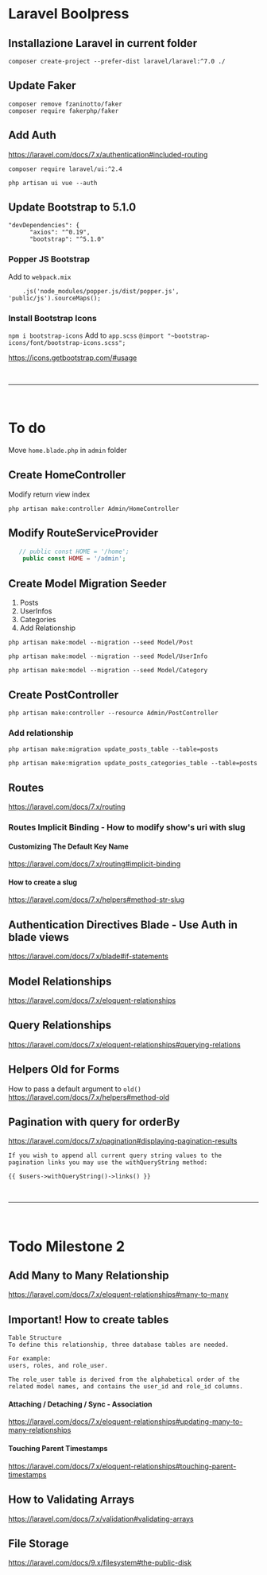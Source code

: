 # Laravel Boolpress

## Installazione Laravel in current folder
```
composer create-project --prefer-dist laravel/laravel:^7.0 ./
```
## Update Faker
```
composer remove fzaninotto/faker 
composer require fakerphp/faker
```

## Add Auth
https://laravel.com/docs/7.x/authentication#included-routing

```
composer require laravel/ui:^2.4
 
php artisan ui vue --auth
```

## Update Bootstrap to 5.1.0
  ```JS
  "devDependencies": {
        "axios": "^0.19",
        "bootstrap": "^5.1.0"
```

### Popper JS Bootstrap
Add to `webpack.mix`
```JS
    .js('node_modules/popper.js/dist/popper.js', 'public/js').sourceMaps();
```

### Install Bootstrap Icons
`npm i bootstrap-icons`
Add to `app.scss` 
`@import "~bootstrap-icons/font/bootstrap-icons.scss";`

https://icons.getbootstrap.com/#usage

<br>
<hr>
<br>

# To do 

Move `home.blade.php` in `admin` folder

## Create HomeController

Modify return view index

```
php artisan make:controller Admin/HomeController
```

## Modify RouteServiceProvider
```PHP
   // public const HOME = '/home';
    public const HOME = '/admin';
```

## Create Model Migration Seeder
1. Posts 
2. UserInfos
3. Categories
4. Add Relationship

```
php artisan make:model --migration --seed Model/Post

php artisan make:model --migration --seed Model/UserInfo

php artisan make:model --migration --seed Model/Category
```

## Create PostController 

```
php artisan make:controller --resource Admin/PostController
```

### Add relationship
```
php artisan make:migration update_posts_table --table=posts

php artisan make:migration update_posts_categories_table --table=posts
```

## Routes
https://laravel.com/docs/7.x/routing

### Routes Implicit Binding - How to modify show's uri with slug
#### Customizing The Default Key Name
https://laravel.com/docs/7.x/routing#implicit-binding

#### How to create a slug
https://laravel.com/docs/7.x/helpers#method-str-slug

## Authentication Directives Blade - Use Auth in blade views
https://laravel.com/docs/7.x/blade#if-statements

## Model Relationships
https://laravel.com/docs/7.x/eloquent-relationships

## Query Relationships
https://laravel.com/docs/7.x/eloquent-relationships#querying-relations

## Helpers Old for Forms
How to pass a default argument to `old()`
https://laravel.com/docs/7.x/helpers#method-old


## Pagination with query for orderBy

https://laravel.com/docs/7.x/pagination#displaying-pagination-results
```
If you wish to append all current query string values to the pagination links you may use the withQueryString method:

{{ $users->withQueryString()->links() }}
```

<br>
<hr>
<br>

# Todo Milestone 2 

## Add Many to Many Relationship
https://laravel.com/docs/7.x/eloquent-relationships#many-to-many

## Important! How to create tables
```
Table Structure
To define this relationship, three database tables are needed. 

For example: 
users, roles, and role_user. 

The role_user table is derived from the alphabetical order of the related model names, and contains the user_id and role_id columns.
```
#### Attaching / Detaching / Sync - Association
https://laravel.com/docs/7.x/eloquent-relationships#updating-many-to-many-relationships

#### Touching Parent Timestamps
https://laravel.com/docs/7.x/eloquent-relationships#touching-parent-timestamps

## How to Validating Arrays 
https://laravel.com/docs/7.x/validation#validating-arrays


## File Storage
https://laravel.com/docs/9.x/filesystem#the-public-disk